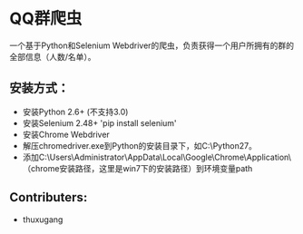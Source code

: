 QQ群爬虫
===

一个基于Python和Selenium Webdriver的爬虫，负责获得一个用户所拥有的群的全部信息（人数/名单）。


安装方式：
---

* 安装Python 2.6+ (不支持3.0)
* 安装Selenium 2.48+ 'pip install selenium'
* 安装Chrome Webdriver
* 解压chromedriver.exe到Python的安装目录下，如C:\Python27。 
* 添加C:\Users\Administrator\AppData\Local\Google\Chrome\Application\（chrome安装路径，这里是win7下的安装路径）到环境变量path 

Contributers:
---

* thuxugang
